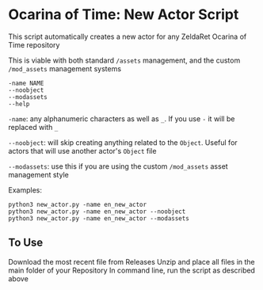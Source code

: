 # Ocarina of Time: New Actor Script
This script automatically creates a new actor for any ZeldaRet Ocarina of Time repository

This is viable with both standard `/assets` management, and the custom `/mod_assets` management systems

```
-name NAME
--noobject
--modassets
--help
```

`-name`: any alphanumeric characters as well as `_`. If you use `-` it will be replaced with `_`

`--noobject`: will skip creating anything related to the `Object`. Useful for actors that will use another actor's `Object` file

`--modassets`: use this if you are using the custom `/mod_assets` asset management style

Examples:
```
python3 new_actor.py -name en_new_actor
python3 new_actor.py -name en_new_actor --noobject
python3 new_actor.py -name en_new_actor --modassets
```

## To Use
Download the most recent file from Releases
Unzip and place all files in the main folder of your Repository
In command line, run the script as described above
